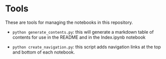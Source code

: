 # Tools

These are tools for managing the notebooks in this repository.

- ``python generate_contents.py``: this will generate a markdown table of contents for use in the README and in the Index.ipynb notebook

- ``python create_navigation.py``: this script adds navigation links at the top and bottom of each notebook.